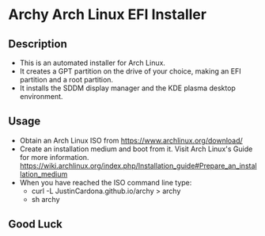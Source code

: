# Archy Arch Linux EFI Installer
## Description
- This is an automated installer for Arch Linux.
- It creates a GPT partition on the drive of your choice, making an EFI partition and a root partition.
- It installs the SDDM display manager and the KDE plasma desktop environment.
## Usage
- Obtain an Arch Linux ISO from https://www.archlinux.org/download/
- Create an installation medium and boot from it. Visit Arch Linux's Guide for more information. https://wiki.archlinux.org/index.php/Installation_guide#Prepare_an_installation_medium
- When you have reached the ISO command line type:
    - curl -L JustinCardona.github.io/archy > archy
    - sh archy
## Good Luck 

